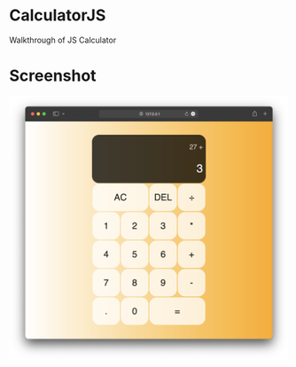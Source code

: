 # CalculatorJS
Walkthrough of JS Calculator

# Screenshot
![Calculator](https://github.com/JKGRAHAMs/CalculatorJS/blob/master/ScreenshotCalculator.png)
